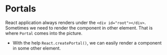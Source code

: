 # Portals

React application always renders under the `<div id="root"></div>`. Sometimes we need to render the component in other element. That is where `Portal` comes into the picture.

- With the help `React.createPortal()`, we can easily render a component in some other element.